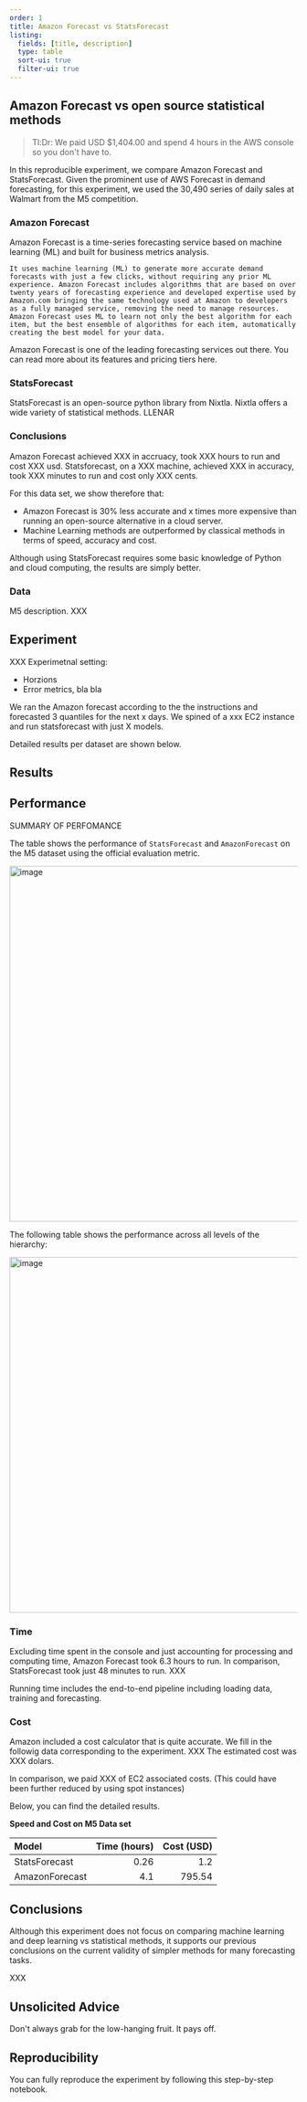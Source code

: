 ```yaml
---
order: 1
title: Amazon Forecast vs StatsForecast
listing:
  fields: [title, description]
  type: table
  sort-ui: true
  filter-ui: true 
---
```


## Amazon Forecast vs open source statistical methods
>Tl:Dr: We paid USD $1,404.00 and spend 4 hours in the AWS console so you don't have to. 

In this reproducible experiment, we compare Amazon Forecast and StatsForecast. Given the prominent use of AWS Forecast in demand forecasting, for this experiment, we used the 30,490 series of daily sales at Walmart from the M5 competition. 


### Amazon Forecast
Amazon Forecast is a time-series forecasting service based on machine learning (ML) and built for business metrics analysis. 

```
It uses machine learning (ML) to generate more accurate demand forecasts with just a few clicks, without requiring any prior ML experience. Amazon Forecast includes algorithms that are based on over twenty years of forecasting experience and developed expertise used by Amazon.com bringing the same technology used at Amazon to developers as a fully managed service, removing the need to manage resources. Amazon Forecast uses ML to learn not only the best algorithm for each item, but the best ensemble of algorithms for each item, automatically creating the best model for your data.
```

Amazon Forecast is one of the leading forecasting services out there. You can read more about its features and pricing tiers here. 

### StatsForecast
StatsForecast is an open-source python library from Nixtla. Nixtla offers a wide variety of statistical methods.
LLENAR

### Conclusions

Amazon Forecast achieved XXX in accruacy, took XXX hours to run and cost XXX usd. Statsforecast, on a XXX machine, achieved XXX in accuracy, took XXX minutes to run and cost only XXX cents. 

For this data set, we show therefore that: 

* Amazon Forecast is 30% less accurate and x times more expensive than running an open-source alternative in a cloud server. 
* Machine Learning methods are outperformed by classical methods in terms of speed, accuracy and cost. 

Although using StatsForecast requires some basic knowledge of Python and cloud computing, the results are simply better. 


### Data
M5 description. XXX

## Experiment

XXX Experimetnal setting:
* Horzions
* Error metrics, bla bla

We ran the Amazon forecast according to the the instructions and forecasted 3 quantiles for the next x days.
We spined of a xxx EC2 instance and run statsforecast with just X models. 

Detailed results per dataset are shown below.

## Results

## Performance

SUMMARY OF PERFOMANCE

The table shows the performance of `StatsForecast` and `AmazonForecast` on the M5 dataset using the official evaluation metric.

<img width="623" alt="image" src="https://user-images.githubusercontent.com/10517170/206248653-3ed6e9eb-9bce-4f6f-8d4b-7ade3c305ce5.png">

The following table shows the performance across all levels of the hierarchy:

<img width="623" alt="image" src="https://user-images.githubusercontent.com/10517170/206248740-d84455b4-451e-4bc8-b9ae-6b7d9010bb1d.png">


### Time

Excluding time spent in the console and just accounting for processing and computing time, Amazon Forecast took 6.3 hours to run. In comparison, StatsForecast took just 48 minutes to run. XXX

Running time includes the end-to-end pipeline including loading data, training and forecasting. 

### Cost 

Amazon included a cost calculator that is quite accurate. We fill in the followig data corresponding to the experiment. XXX
The estimated cost was XXX dolars. 

In comparison, we paid XXX of EC2 associated costs. (This could have been further reduced by using spot instances)

Below, you can find the detailed results. 

**Speed and Cost on M5 Data set**

| Model | Time (hours) | Cost (USD) |
|:-------|-------------:|-----:|
| StatsForecast | 0.26 |  1.2    |
| AmazonForecast | 4.1 | 795.54 |


## Conclusions

Although this experiment does not focus on comparing machine learning and deep learning vs statistical methods, it supports our previous conclusions on the current validity of simpler methods for many forecasting tasks.

XXX


## Unsolicited Advice
Don't always grab for the low-hanging fruit. It pays off. 

## Reproducibility
You can fully reproduce the experiment by following this step-by-step notebook.
